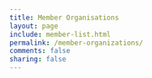 ```yaml
---
title: Member Organisations
layout: page
include: member-list.html
permalink: /member-organizations/
comments: false
sharing: false
---
```

